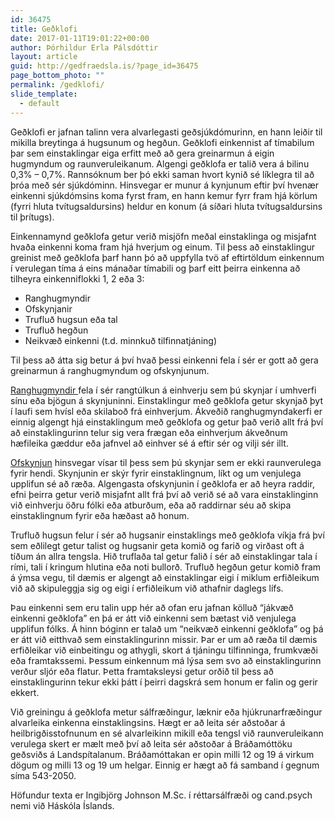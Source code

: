 ```yaml
---
id: 36475
title: Geðklofi
date: 2017-01-11T19:01:22+00:00
author: Þórhildur Erla Pálsdóttir
layout: article
guid: http://gedfraedsla.is/?page_id=36475
page_bottom_photo: ""
permalink: /gedklofi/
slide_template:
  - default
---
```


Geðklofi er jafnan talinn vera alvarlegasti geðsjúkdómurinn, en hann leiðir til mikilla breytinga á hugsunum og hegðun. Geðklofi einkennist af tímabilum þar sem einstaklingar eiga erfitt með að gera greinarmun á eigin hugmyndum og raunveruleikanum. Algengi geðklofa er talið vera á bilinu 0,3% &#8211; 0,7%. Rannsóknum ber þó ekki saman hvort kynið sé líklegra til að þróa með sér sjúkdóminn. Hinsvegar er munur á kynjunum eftir því hvenær einkenni sjúkdómsins koma fyrst fram, en hann kemur fyrr fram hjá körlum (fyrri hluta tvítugsaldursins) heldur en konum (á síðari hluta tvítugsaldursins til þrítugs).

Einkennamynd geðklofa getur verið misjöfn meðal einstaklinga og misjafnt hvaða einkenni koma fram hjá hverjum og einum. Til þess að einstaklingur greinist með geðklofa þarf hann þó að uppfylla tvö af eftirtöldum einkennum í verulegan tíma á eins mánaðar tímabili og þarf eitt þeirra einkenna að tilheyra einkenniflokki 1, 2 eða 3:

  * Ranghugmyndir
  * Ofskynjanir
  * Trufluð hugsun eða tal
  * Trufluð hegðun
  * Neikvæð einkenni (t.d. minnkuð tilfinnatjáning)

Til þess að átta sig betur á því hvað þessi einkenni fela í sér er gott að gera greinarmun á ranghugmyndum og ofskynjunum.

<u>Ranghugmyndir </u>fela í sér rangtúlkun á einhverju sem þú skynjar í umhverfi sínu eða bjögun á skynjuninni. Einstaklingur með geðklofa getur skynjað þyt í laufi sem hvísl eða skilaboð frá einhverjum. Ákveðið ranghugmyndakerfi er einnig algengt hjá einstaklingum með geðklofa og getur það verið allt frá því að einstaklingurinn telur sig vera frægan eða einhverjum ákveðnum hæfileika gæddur eða jafnvel að einhver sé á eftir sér og vilji sér illt.

<u>Ofskynjun</u> hinsvegar vísar til þess sem þú skynjar sem er ekki raunverulega fyrir hendi. Skynjunin er skýr fyrir einstaklingnum, líkt og um venjulega upplifun sé að ræða. Algengasta ofskynjunin í geðklofa er að heyra raddir, efni þeirra getur verið misjafnt allt frá því að verið sé að vara einstaklinginn við einhverju öðru fólki eða atburðum, eða að raddirnar séu að skipa einstaklingnum fyrir eða hæðast að honum.

Trufluð hugsun felur í sér að hugsanir einstaklings með geðklofa víkja frá því sem eðlilegt getur talist og hugsanir geta komið og farið og virðast oft á tíðum án allra tengsla. Hið truflaða tal getur falið í sér að einstaklingar tala í rími, tali í kringum hlutina eða noti bullorð. Trufluð hegðun getur komið fram á ýmsa vegu, til dæmis er algengt að einstaklingar eigi í miklum erfiðleikum við að skipuleggja sig og eigi í erfiðleikum við athafnir daglegs lífs.

Þau einkenni sem eru talin upp hér að ofan eru jafnan kölluð “jákvæð einkenni geðklofa” en þá er átt við einkenni sem bætast við venjulega upplifun fólks. Á hinn bóginn er talað um “neikvæð einkenni geðklofa” og þá er átt við eitthvað sem einstaklingurinn missir. Þar er um að ræða til dæmis erfiðleikar við einbeitingu og athygli, skort á tjáningu tilfinninga, frumkvæði eða framtakssemi. Þessum einkennum má lýsa sem svo að einstaklingurinn verður sljór eða flatur. Þetta framtaksleysi getur orðið til þess að einstaklingurinn tekur ekki þátt í þeirri dagskrá sem honum er falin og gerir ekkert.

Við greiningu á geðklofa metur sálfræðingur, læknir eða hjúkrunarfræðingur alvarleika einkenna einstaklingsins. Hægt er að leita sér aðstoðar á heilbrigðisstofnunum en sé alvarleikinn mikill eða tengsl við raunveruleikann verulega skert er mælt með því að leita sér aðstoðar á Bráðamóttöku geðsviðs á Landspítalanum. Bráðamóttakan er opin milli 12 og 19 á virkum dögum og milli 13 og 19 um helgar. Einnig er hægt að fá samband í gegnum síma 543-2050.

Höfundur texta er Ingibjörg Johnson M.Sc. í réttarsálfræði og cand.psych nemi við Háskóla Íslands.

&nbsp;
